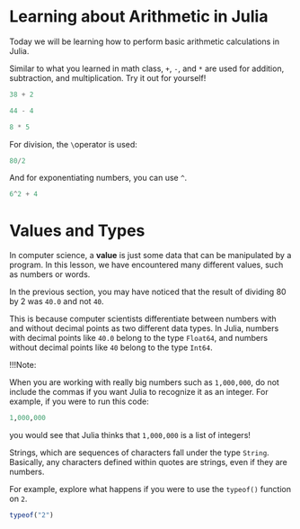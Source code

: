 # Learning about Arithmetic in Julia

Today we will be learning how to perform basic arithmetic calculations in Julia.

Similar to what you learned in math class, `+`, `-`, and `*` are used for addition, subtraction, and multiplication. Try it out for yourself!

```julia
38 + 2

44 - 4

8 * 5
```

For division, the `\`operator is used:

```julia
80/2
```

And for exponentiating numbers, you can use `^`.

```julia
6^2 + 4
```

# Values and Types

In computer science, a **value** is just some data that can be manipulated by a program. In this lesson, we have encountered many different values, such as numbers or words.

In the previous section, you may have noticed that the result of dividing 80 by 2 was `40.0` and not `40`.

This is because computer scientists differentiate between numbers with and without decimal points as two different data types. In Julia, numbers with decimal points like `40.0` belong to the type `Float64`, and numbers without decimal points like  `40` belong to
the type `Int64`.

!!!Note:

When you are working with really big numbers such as `1,000,000`, do not include the commas if you want Julia to recognize it as an integer. For example, if you were to run this code:

```julia
1,000,000
```

you would see that Julia thinks that `1,000,000` is a list of integers!

Strings, which are sequences of characters fall under the type `String`. Basically, any characters defined within quotes are strings, even if they are numbers.

For example, explore what happens if you were to use the `typeof()` function on `2`.

```julia
typeof("2")
```

